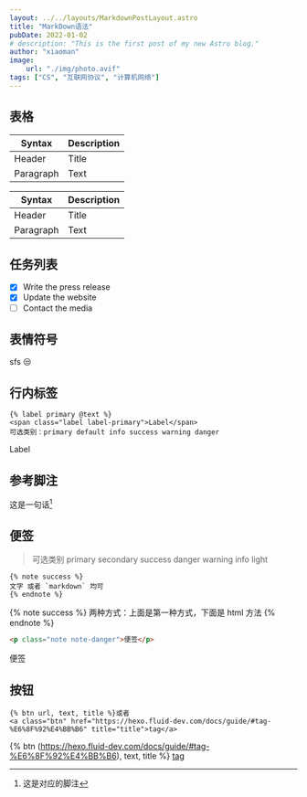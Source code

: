 ```yaml
---
layout: ../../layouts/MarkdownPostLayout.astro
title: "MarkDown语法"
pubDate: 2022-01-02
# description: "This is the first post of my new Astro blog."
author: "xiaoman"
image:
    url: "./img/photo.avif"
tags: ["CS", "互联网协议", "计算机网络"]
---
```


## 表格

| Syntax    | Description |
| --------- | ----------- |
| Header    | Title       |
| Paragraph | Text        |

| Syntax    | Description |
| --------- | ----------- |
| Header    | Title       |
| Paragraph | Text        |

## 任务列表

-   [x] Write the press release
-   [x] Update the website
-   [ ] Contact the media

## 表情符号

sfs :unamused:

## 行内标签

```
{% label primary @text %}
<span class="label label-primary">Label</span>
可选类别：primary default info success warning danger
```

<span class="label label-primary">Label</span>

## 参考脚注

这是一句话[^1]
[^1]: 这是对应的脚注

[^1]: 参考资料 1
[^2]: 参考资料 2

## 便签

> 可选类别
> primary
> secondary
> success
> danger
> warning
> info
> light

```
{% note success %}
文字 或者 `markdown` 均可
{% endnote %}
```

{% note success %}
两种方式：上面是第一种方式，下面是 html 方法
{% endnote %}

```html
<p class="note note-danger">便签</p>
```

<p class="note note-danger">便签</p>

## 按钮

```
{% btn url, text, title %}或者
<a class="btn" href="https://hexo.fluid-dev.com/docs/guide/#tag-%E6%8F%92%E4%BB%B6" title="title">tag</a>
```

{% btn (https://hexo.fluid-dev.com/docs/guide/#tag-%E6%8F%92%E4%BB%B6), text, title %}
<a class="btn" href="https://hexo.fluid-dev.com/docs/guide/#tag-%E6%8F%92%E4%BB%B6" title="title">tag</a>

